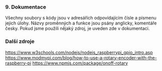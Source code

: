 ### 9. Dokumentace
Všechny soubory s kódy jsou v adresářích odpovídajícím čísle a písmenu jejich úlohy. Názvy proměnných a funkce jsou psány anglicky, komentáře česky. Pokud jsme použili nějaký zdroj, je uveden zde v dokumentaci.

### Další zdroje
https://www.w3schools.com/nodejs/nodejs_raspberrypi_gpio_intro.asp
https://www.modmypi.com/blog/how-to-use-a-rotary-encoder-with-the-raspberry-pi
https://www.npmjs.com/package/onoff-rotary
